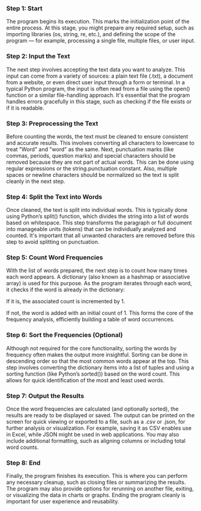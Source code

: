 ### Step 1: Start
The program begins its execution. This marks the initialization point of the entire process. At this stage, you might prepare any required setup, such as importing libraries (os, string, re, etc.), and defining the scope of the program — for example, processing a single file, multiple files, or user input.

### Step 2: Input the Text
The next step involves accepting the text data you want to analyze. This input can come from a variety of sources: a plain text file (.txt), a document from a website, or even direct user input through a form or terminal. In a typical Python program, the input is often read from a file using the open() function or a similar file-handling approach. It's essential that the program handles errors gracefully in this stage, such as checking if the file exists or if it is readable.

### Step 3: Preprocessing the Text
Before counting the words, the text must be cleaned to ensure consistent and accurate results. This involves converting all characters to lowercase to treat "Word" and "word" as the same. Next, punctuation marks (like commas, periods, question marks) and special characters should be removed because they are not part of actual words. This can be done using regular expressions or the string.punctuation constant. Also, multiple spaces or newline characters should be normalized so the text is split cleanly in the next step.

### Step 4: Split the Text into Words
Once cleaned, the text is split into individual words. This is typically done using Python’s split() function, which divides the string into a list of words based on whitespace. This step transforms the paragraph or full document into manageable units (tokens) that can be individually analyzed and counted. It's important that all unwanted characters are removed before this step to avoid splitting on punctuation.

### Step 5: Count Word Frequencies
With the list of words prepared, the next step is to count how many times each word appears. A dictionary (also known as a hashmap or associative array) is used for this purpose. As the program iterates through each word, it checks if the word is already in the dictionary:

If it is, the associated count is incremented by 1.

If not, the word is added with an initial count of 1.
This forms the core of the frequency analysis, efficiently building a table of word occurrences.

### Step 6: Sort the Frequencies (Optional)
Although not required for the core functionality, sorting the words by frequency often makes the output more insightful. Sorting can be done in descending order so that the most common words appear at the top. This step involves converting the dictionary items into a list of tuples and using a sorting function (like Python’s sorted()) based on the word count. This allows for quick identification of the most and least used words.

### Step 7: Output the Results
Once the word frequencies are calculated (and optionally sorted), the results are ready to be displayed or saved. The output can be printed on the screen for quick viewing or exported to a file, such as a .csv or .json, for further analysis or visualization. For example, saving it as CSV enables use in Excel, while JSON might be used in web applications. You may also include additional formatting, such as aligning columns or including total word counts.

### Step 8: End
Finally, the program finishes its execution. This is where you can perform any necessary cleanup, such as closing files or summarizing the results. The program may also provide options for rerunning on another file, exiting, or visualizing the data in charts or graphs. Ending the program cleanly is important for user experience and reusability.
